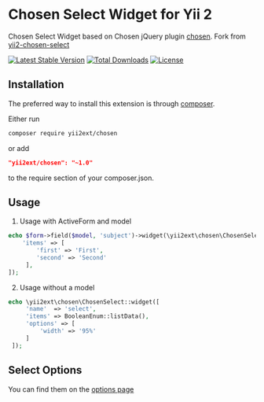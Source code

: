 Chosen Select Widget for Yii 2
=========
Chosen Select Widget based on Chosen jQuery plugin [chosen](http://harvesthq.github.io/chosen).
Fork from [yii2-chosen-select](https://github.com/yii2mod/yii2-chosen-select)

[![Latest Stable Version](https://poser.pugx.org/rafael-neri/yii2-chosen/v/stable)](https://packagist.org/packages/yii2ext/chosen) [![Total Downloads](https://poser.pugx.org/rafael-neri/yii2-chosen/downloads)](https://packagist.org/packages/yii2ext/chosen) [![License](https://poser.pugx.org/rafael-neri/yii2-chosen/license)](https://packagist.org/packages/yii2ext/yii2-chosen)

Installation
------------

The preferred way to install this extension is through [composer](http://getcomposer.org/download/). 

Either run

```sh
composer require yii2ext/chosen
```

or add

```json
"yii2ext/chosen": "~1.0"
```

to the require section of your composer.json.

Usage
------------

1) Usage with ActiveForm and model

```php
echo $form->field($model, 'subject')->widget(\yii2ext\chosen\ChosenSelect::class, [
    'items' => [
        'first' => 'First',
        'second' => 'Second'
     ],
]); 
```
  
2) Usage without a model

```php
echo \yii2ext\chosen\ChosenSelect::widget([
     'name'  => 'select',
     'items' => BooleanEnum::listData(),
     'options' => [
         'width' => '95%'
     ]
 ]);
```

Select Options 
----------------
You can find them on the [options page](http://harvesthq.github.io/chosen/options.html)

